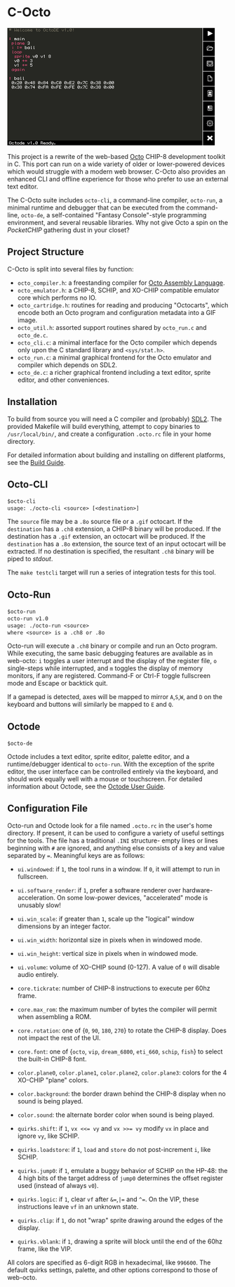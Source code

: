 C-Octo
======
![Octode Demo](docs/images/octode_demo.gif)

This project is a rewrite of the web-based [Octo](https://github.com/JohnEarnest/Octo) CHIP-8 development toolkit in C. This port can run on a wide variety of older or lower-powered devices which would struggle with a modern web browser. C-Octo also provides an enhanced CLI and offline experience for those who prefer to use an external text editor.

The C-Octo suite includes `octo-cli`, a command-line compiler, `octo-run`, a minimal runtime and debugger that can be executed from the command-line, `octo-de`, a self-contained "Fantasy Console"-style programming environment, and several reusable libraries. Why not give Octo a spin on the _PocketCHIP_ gathering dust in your closet?

Project Structure
-----------------
C-Octo is split into several files by function:

- `octo_compiler.h`: a freestanding compiler for [Octo Assembly Language](https://github.com/JohnEarnest/Octo/blob/gh-pages/docs/Manual.md).
- `octo_emulator.h`: a CHIP-8, SCHIP, and XO-CHIP compatible emulator core which performs no IO.
- `octo_cartridge.h`: routines for reading and producing "Octocarts", which encode both an Octo program and configuration metadata into a GIF image.
- `octo_util.h`: assorted support routines shared by `octo_run.c` and `octo_de.c`.
- `octo_cli.c`: a minimal interface for the Octo compiler which depends only upon the C standard library and `<sys/stat.h>`.
- `octo_run.c`: a minimal graphical frontend for the Octo emulator and compiler which depends on SDL2.
- `octo_de.c`: a richer graphical frontend including a text editor, sprite editor, and other conveniences.

Installation
------------
To build from source you will need a C compiler and (probably) [SDL2](https://www.libsdl.org/index.php). The provided Makefile will build everything, attempt to copy binaries to `/usr/local/bin/`, and create a configuration `.octo.rc` file in your home directory.

For detailed information about building and installing on different platforms, see the [Build Guide](docs/BuildGuide.md).

Octo-CLI
--------
```
$octo-cli
usage: ./octo-cli <source> [<destination>]
```
The `source` file may be a `.8o` source file or a `.gif` octocart. If the `destination` has a `.ch8` extension, a CHIP-8 binary will be produced. If the destination has a `.gif` extension, an octocart will be produced. If the `destination` has a `.8o` extension, the source text of an input octocart will be extracted. If no destination is specified, the resultant `.ch8` binary will be piped to _stdout_.

The `make testcli` target will run a series of integration tests for this tool.

Octo-Run
--------
```
$octo-run
octo-run v1.0
usage: ./octo-run <source>
where <source> is a .ch8 or .8o
```
Octo-run will execute a `.ch8` binary or compile and run an Octo program. While executing, the same basic debugging features are available as in web-octo: `i` toggles a user interrupt and the display of the register file, `o` single-steps while interrupted, and `m` toggles the display of memory monitors, if any are registered. Command-F or Ctrl-F toggle fullscreen mode and Escape or backtick quit.

If a gamepad is detected, axes will be mapped to mirror `A`,`S`,`W`, and `D` on the keyboard and buttons will similarly be mapped to `E` and `Q`.

Octode
------
```
$octo-de
```
Octode includes a text editor, sprite editor, palette editor, and a runtime/debugger identical to `octo-run`. With the exception of the sprite editor, the user interface can be controlled entirely via the keyboard, and should work equally well with a mouse or touchscreen. For detailed information about Octode, see the [Octode User Guide](docs/OctodeUserGuide.md).

Configuration File
------------------
Octo-run and Octode look for a file named `.octo.rc` in the user's home directory. If present, it can be used to configure a variety of useful settings for the tools. The file has a traditional `.INI` structure- empty lines or lines beginning with `#` are ignored, and anything else consists of a key and value separated by `=`. Meaningful keys are as follows:

- `ui.windowed`: if `1`, the tool runs in a window. If `0`, it will attempt to run in fullscreen.
- `ui.software_render`: if `1`, prefer a software renderer over hardware-acceleration. On some low-power devices, "accelerated" mode is unusably slow!
- `ui.win_scale`: if greater than `1`, scale up the "logical" window dimensions by an integer factor.
- `ui.win_width`: horizontal size in pixels when in windowed mode.
- `ui.win_height`: vertical size in pixels when in windowed mode.
- `ui.volume`: volume of XO-CHIP sound (0-127). A value of `0` will disable audio entirely.

- `core.tickrate`: number of CHIP-8 instructions to execute per 60hz frame.
- `core.max_rom`: the maximum number of bytes the compiler will permit when assembling a ROM.
- `core.rotation`: one of {`0`, `90`, `180`, `270`} to rotate the CHIP-8 display. Does not impact the rest of the UI.
- `core.font`: one of {`octo`, `vip`, `dream_6800`, `eti_660`, `schip`, `fish`} to select the built-in CHIP-8 font.

- `color.plane0`, `color.plane1`, `color.plane2`, `color.plane3`: colors for the 4 XO-CHIP "plane" colors.
- `color.background`: the border drawn behind the CHIP-8 display when no sound is being played.
- `color.sound`: the alternate border color when sound is being played.

- `quirks.shift`: if `1`, `vx <<= vy` and `vx >>= vy` modify `vx` in place and ignore `vy`, like SCHIP.
- `quirks.loadstore`: if `1`, `load` and `store` do not post-increment `i`, like SCHIP.
- `quirks.jump0`: if `1`, emulate a buggy behavior of SCHIP on the HP-48: the 4 high bits of the target address of `jump0` determines the offset register used (instead of always `v0`).
- `quirks.logic`: if `1`, clear `vf` after `&=`,`|=` and `^=`. On the VIP, these instructions leave `vf` in an unknown state.
- `quirks.clip`: if `1`, do not "wrap" sprite drawing around the edges of the display.
- `quirks.vblank`: if `1`, drawing a sprite will block until the end of the 60hz frame, like the VIP.

All colors are specified as 6-digit RGB in hexadecimal, like `996600`. The default quirks settings, palette, and other options correspond to those of web-octo.
